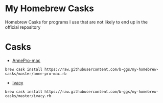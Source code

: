 # My Homebrew Casks

Homebrew Casks for programs I use that are not likely to end up in the official repository

# Casks

* [AnnePro-mac](https://github.com/msvisser/AnnePro-mac)

```
brew cask install https://raw.githubusercontent.com/b-ggs/my-homebrew-casks/master/anne-pro-mac.rb
```

* [Ivacy](https://www.ivacy.com/vpn-for-mac/)

```
brew cask install https://raw.githubusercontent.com/b-ggs/my-homebrew-casks/master/ivacy.rb
```
